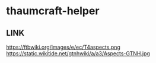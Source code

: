 # thaumcraft-helper

## LINK

<https://ftbwiki.org/images/e/ec/T4aspects.png>
<https://static.wikitide.net/gtnhwiki/a/a3/Aspects-GTNH.jpg>
